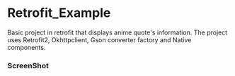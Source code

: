 # Retrofit_Example
Basic project in retrofit that displays anime quote's information.
The project uses Retrofit2, Okhttpclient, Gson converter factory and Native components.
<H3>ScreenShot</H3
<Img src = "https://github.com/goputtanz/Retrofit_Example/blob/master/Screenshot_20220912_194128.png"/>
